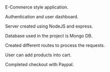 E-Commerce style application.

Authentication and user dashboard.

Server created using NodeJS and express.

Database used in the project is Mongo DB.

Created different routes to process the requests.

User can add products into cart.

Completed checkout with Paypal.
